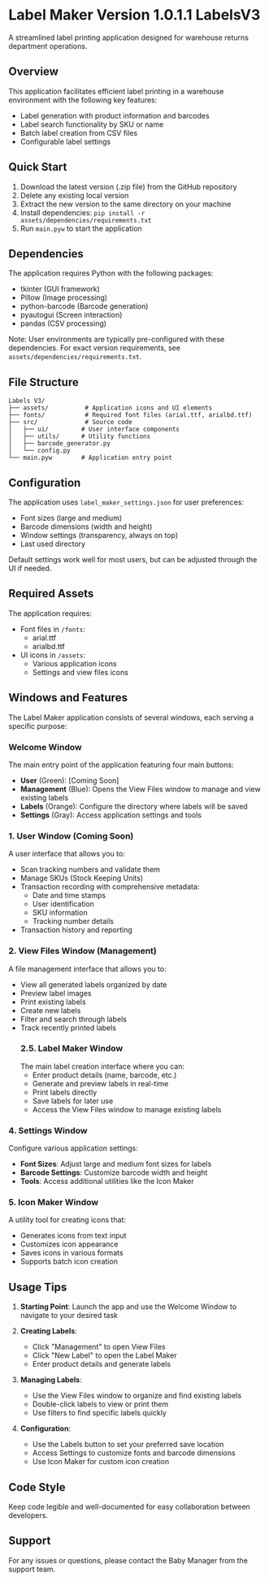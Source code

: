# Label Maker Version 1.0.1.1 LabelsV3

A streamlined label printing application designed for warehouse returns department operations.

## Overview

This application facilitates efficient label printing in a warehouse environment with the following key features:
- Label generation with product information and barcodes
- Label search functionality by SKU or name
- Batch label creation from CSV files
- Configurable label settings

## Quick Start

1. Download the latest version (.zip file) from the GitHub repository
2. Delete any existing local version
3. Extract the new version to the same directory on your machine
4. Install dependencies: `pip install -r assets/dependencies/requirements.txt`
5. Run `main.pyw` to start the application

## Dependencies

The application requires Python with the following packages:
- tkinter (GUI framework)
- Pillow (Image processing)
- python-barcode (Barcode generation)
- pyautogui (Screen interaction)
- pandas (CSV processing)

Note: User environments are typically pre-configured with these dependencies. For exact version requirements, see `assets/dependencies/requirements.txt`.

## File Structure

```
Labels V3/
├── assets/          # Application icons and UI elements
├── fonts/           # Required font files (arial.ttf, arialbd.ttf)
├── src/             # Source code
│   ├── ui/         # User interface components
│   ├── utils/      # Utility functions
│   ├── barcode_generator.py
│   └── config.py
└── main.pyw        # Application entry point
```

## Configuration

The application uses `label_maker_settings.json` for user preferences:
- Font sizes (large and medium)
- Barcode dimensions (width and height)
- Window settings (transparency, always on top)
- Last used directory

Default settings work well for most users, but can be adjusted through the UI if needed.

## Required Assets

The application requires:
- Font files in `/fonts`:
  - arial.ttf
  - arialbd.ttf
- UI icons in `/assets`:
  - Various application icons
  - Settings and view files icons

## Windows and Features

The Label Maker application consists of several windows, each serving a specific purpose:

### Welcome Window
The main entry point of the application featuring four main buttons:
- **User** (Green): [Coming Soon]
- **Management** (Blue): Opens the View Files window to manage and view existing labels
- **Labels** (Orange): Configure the directory where labels will be saved
- **Settings** (Gray): Access application settings and tools

### 1. User Window (Coming Soon)
A user interface that allows you to:
- Scan tracking numbers and validate them
- Manage SKUs (Stock Keeping Units)
- Transaction recording with comprehensive metadata:
  - Date and time stamps
  - User identification
  - SKU information
  - Tracking number details
- Transaction history and reporting

### 2. View Files Window (Management)
A file management interface that allows you to:
- View all generated labels organized by date
- Preview label images
- Print existing labels
- Create new labels
- Filter and search through labels
- Track recently printed labels
  ### 2.5. Label Maker Window
  The main label creation interface where you can:
  - Enter product details (name, barcode, etc.)
  - Generate and preview labels in real-time
  - Print labels directly
  - Save labels for later use
  - Access the View Files window to manage existing labels

### 4. Settings Window
Configure various application settings:
- **Font Sizes**: Adjust large and medium font sizes for labels
- **Barcode Settings**: Customize barcode width and height
- **Tools**: Access additional utilities like the Icon Maker

### 5. Icon Maker Window
A utility tool for creating icons that:
- Generates icons from text input
- Customizes icon appearance
- Saves icons in various formats
- Supports batch icon creation

## Usage Tips

1. **Starting Point**: Launch the app and use the Welcome Window to navigate to your desired task
2. **Creating Labels**:
   - Click "Management" to open View Files
   - Click "New Label" to open the Label Maker
   - Enter product details and generate labels

3. **Managing Labels**:
   - Use the View Files window to organize and find existing labels
   - Double-click labels to view or print them
   - Use filters to find specific labels quickly

4. **Configuration**:
   - Use the Labels button to set your preferred save location
   - Access Settings to customize fonts and barcode dimensions
   - Use Icon Maker for custom icon creation

## Code Style

Keep code legible and well-documented for easy collaboration between developers.

## Support

For any issues or questions, please contact the Baby Manager from the support team.
